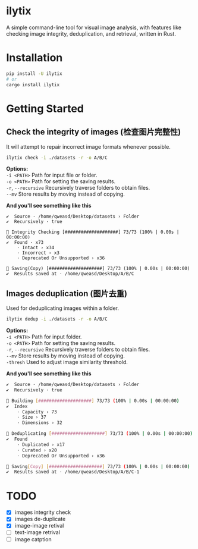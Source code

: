 # ilytix
A simple command-line tool for visual image analysis, with features like checking image integrity, deduplication, and retrieval, written in Rust.

# Installation
```bash
pip install -U ilytix
# or
cargo install ilytix
```

# Getting Started

## Check the integrity of images (检查图片完整性)
It will attempt to repair incorrect image formats whenever possible.  
```bash
ilytix check -i ./datasets -r -o A/B/C
```

**Options:**  
`-i <PATH>` Path for input file or folder.  
`-o <PATH>` Path for setting the saving results.  
`-r`, `--recursive` Recursively traverse folders to obtain files.  
`--mv` Store results by moving instead of copying.

**And you'll see something like this**
```shell
✔  Source · /home/qweasd/Desktop/datasets › Folder
✔  Recursively · true

🐢 Integrity Checking [####################] 73/73 (100% | 0.00s | 00:00:00)
✔  Found · x73
    · Intact › x34
    · Incorrect › x3
    · Deprecated Or Unsupported › x36

🐢 Saving(Copy) [####################] 73/73 (100% | 0.00s | 00:00:00)
✔  Results saved at · /home/qweasd/Desktop/A/B/C
```

## Images deduplication (图片去重)
Used for deduplicating images within a folder.  

```bash
ilytix dedup -i ./datasets -r -o A/B/C
```
**Options:**  
`-i <PATH>` Path for input folder.  
`-o <PATH>` Path for setting the saving results.  
`-r`, `--recursive` Recursively traverse folders to obtain files.  
`--mv` Store results by moving instead of copying.  
`-thresh` Used to adjust image similarity threshold.  

**And you'll see something like this**
```bash
✔  Source · /home/qweasd/Desktop/datasets › Folder
✔  Recursively · true

🐢 Building [####################] 73/73 (100% | 0.00s | 00:00:00)
✔  Index
    · Capacity › 73
    · Size › 37
    · Dimensions › 32

🐢 Deduplicating [####################] 73/73 (100% | 0.00s | 00:00:00)
✔  Found
    · Duplicated › x17
    · Curated › x20
    · Deprecated Or Unsupported › x36

🐢 Saving[Copy] [####################] 73/73 (100% | 0.00s | 00:00:00)
✔  Results saved at · /home/qweasd/Desktop/A/B/C-1

```

# TODO
- [X]  images integrity check
- [X]  images de-duplicate
- [X]  image-image retival
- [ ]  text-image retrival
- [ ]  image catption
